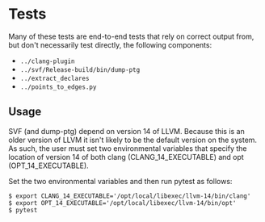 # Tests

Many of these tests are end-to-end tests that rely on correct output from, but don't necessarily test directly, the following components:

- `../clang-plugin`
- `../svf/Release-build/bin/dump-ptg` 
- `../extract_declares`
- `../points_to_edges.py`


## Usage

SVF (and dump-ptg) depend on version 14 of LLVM. Because this is an older version of LLVM it isn't likely to be the default version on the system. As such, the user must set two environmental variables that specify the location of version 14 of both clang (CLANG_14_EXECUTABLE) and opt (OPT_14_EXECUTABLE).

Set the two environmental variables and then run pytest as follows:

```shell
$ export CLANG_14_EXECUTABLE='/opt/local/libexec/llvm-14/bin/clang'
$ export OPT_14_EXECUTABLE='/opt/local/libexec/llvm-14/bin/opt'
$ pytest
```
